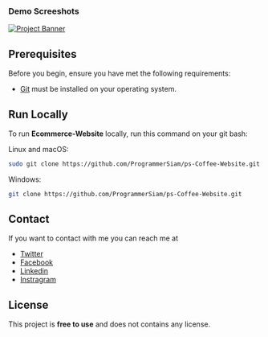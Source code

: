 ### Demo Screeshots
  <a href="#" target="_blank">
      <img src="https://i.ibb.co/vcDKfJd/banner-github.jpg" alt="Project Banner">
    </a>

## Prerequisites
Before you begin, ensure you have met the following requirements:

* [Git](https://git-scm.com/downloads "Download Git") must be installed on your operating system.

## Run Locally
To run **Ecommerce-Website** locally, run this command on your git bash:

Linux and macOS:

```bash
sudo git clone https://github.com/ProgrammerSiam/ps-Coffee-Website.git
```

Windows:

```bash
git clone https://github.com/ProgrammerSiam/ps-Coffee-Website.git
```


## Contact
If you want to contact with me you can reach me at
</br>
-  [Twitter](https://twitter.com/ProgrammerSiam)
-  [Facebook](https://www.facebook.com/ProgrammerSiam.xyz)
-  [Linkedin](https://www.linkedin.com/in/programmersiam/)
-  [Instragram](https://www.instagram.com/programmersiam/)


## License
This project is <strong>free to use</strong>  and does not contains any license.






